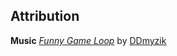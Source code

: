 ## Attribution

**Music**
[_Funny Game Loop_](https://www.jamendo.com/en/track/1231279/funny-game-loop) by [DDmyzik](https://www.jamendo.com/en/artist/471325/ddmyzik)